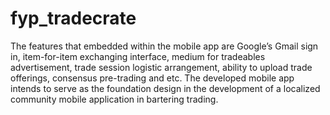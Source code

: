 # fyp_tradecrate

The features that embedded within the mobile app are Google’s Gmail sign in, item-for-item exchanging interface, medium for tradeables advertisement, trade session logistic arrangement, ability to upload trade offerings, consensus pre-trading and etc.  The developed mobile app intends to serve as the foundation design in the development of a localized community mobile application in bartering trading. 

